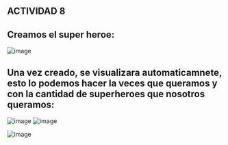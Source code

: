 ## ACTIVIDAD 8

## Creamos el super heroe:
![image](https://github.com/Lapituda/Actividad-8/assets/102392241/23a65e42-f98b-49b2-af15-3d70d9c4c4a8)

## Una vez creado, se visualizara automaticamnete, esto lo podemos hacer la veces que queramos y con la cantidad de superheroes que nosotros queramos:
![image](https://github.com/Lapituda/Actividad-8/assets/102392241/2debfb6e-7e10-4443-a950-a6163475aed1)
![image](https://github.com/Lapituda/Actividad-8/assets/102392241/b240582d-2ea7-463c-87d7-4d8abf87cb4d)

![image](https://github.com/Lapituda/Actividad-8/assets/102392241/e665e34b-ca27-42bc-bf60-c257094700ec)
